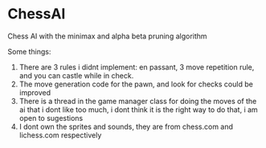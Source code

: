 # ChessAI
Chess AI with the minimax and alpha beta pruning algorithm

Some things:

1. There are 3 rules i didnt implement: en passant, 3 move repetition rule, and you can castle while in check.
2. The move generation code for the pawn, and look for checks could be improved
3. There is a thread in the game manager class for doing the moves of the ai that i dont like too much, i dont think it is the right way to do that, i am open to sugestions
4. I dont own the sprites and sounds, they are  from chess.com and lichess.com respectively
